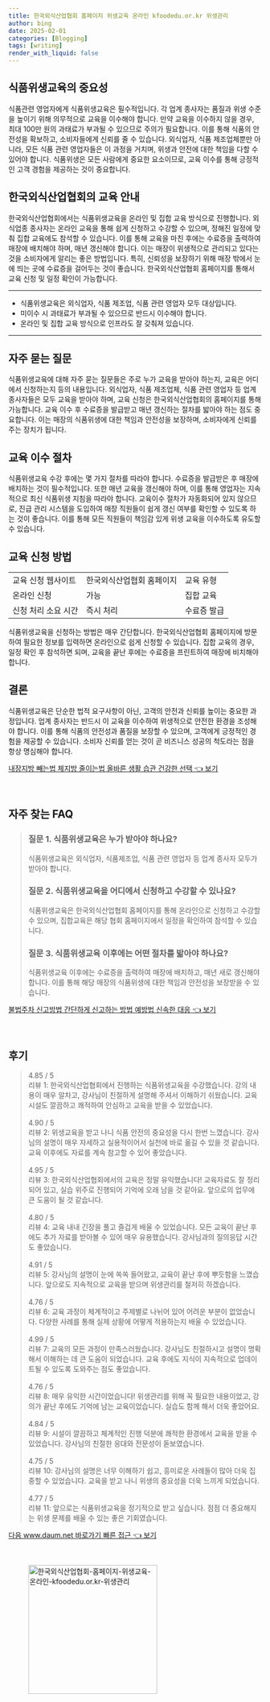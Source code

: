 ```yaml
---
title: 한국외식산업협회 홈페이지 위생교육 온라인 kfoodedu.or.kr 위생관리
author: bing
date: 2025-02-01
categories: [Blogging]
tags: [writing]
render_with_liquid: false
---
```



<h2 id='식품위생교육의_중요성'>식품위생교육의 중요성</h2>

<p>식품관련 영업자에게 식품위생교육은 필수적입니다. 각 업계 종사자는 품질과 위생 수준을 높이기 위해 의무적으로 교육을 이수해야 합니다. 만약 교육을 이수하지 않을 경우, 최대 100만 원의 과태료가 부과될 수 있으므로 주의가 필요합니다. 이를 통해 식품의 안전성을 확보하고, 소비자들에게 신뢰를 줄 수 있습니다. 외식업자, 식품 제조업체뿐만 아니라, 모든 식품 관련 영업자들은 이 과정을 거치며, 위생과 안전에 대한 책임을 다할 수 있어야 합니다. 식품위생은 모든 사람에게 중요한 요소이므로, 교육 이수를 통해 긍정적인 고객 경험을 제공하는 것이 중요합니다.</p>

<h2 id='한국외식산업협회의_교육_안내'>한국외식산업협회의 교육 안내</h2>

<p>한국외식산업협회에서는 식품위생교육을 온라인 및 집합 교육 방식으로 진행합니다. 외식업종 종사자는 온라인 교육을 통해 쉽게 신청하고 수강할 수 있으며, 정해진 일정에 맞춰 집합 교육에도 참석할 수 있습니다. 이를 통해 교육을 마친 후에는 수료증을 출력하여 매장에 배치해야 하며, 매년 갱신해야 합니다. 이는 매장이 위생적으로 관리되고 있다는 것을 소비자에게 알리는 좋은 방법입니다. 특히, 신뢰성을 보장하기 위해 매장 밖에서 눈에 띄는 곳에 수료증을 걸어두는 것이 좋습니다. 한국외식산업협회 홈페이지를 통해서 교육 신청 및 일정 확인이 가능합니다.</p>

<hr />

<ul>
    <li>식품위생교육은 외식업자, 식품 제조업, 식품 관련 영업자 모두 대상입니다.</li>
    <li>미이수 시 과태료가 부과될 수 있으므로 반드시 이수해야 합니다.</li>
    <li>온라인 및 집합 교육 방식으로 인프라도 잘 갖춰져 있습니다.</li>
</ul>

<hr />

<h2 id='자주_묻는_질문'>자주 묻는 질문</h2>

<p>식품위생교육에 대해 자주 묻는 질문들은 주로 누가 교육을 받아야 하는지, 교육은 어디에서 신청하는지 등의 내용입니다. 외식업자, 식품 제조업체, 식품 관련 영업자 등 업계 종사자들은 모두 교육을 받아야 하며, 교육 신청은 한국외식산업협회의 홈페이지를 통해 가능합니다. 교육 이수 후 수료증을 발급받고 매년 갱신하는 절차를 밟아야 하는 점도 중요합니다. 이는 매장의 식품위생에 대한 책임과 안전성을 보장하며, 소비자에게 신뢰를 주는 장치가 됩니다.</p>

<h2 id='교육_이수_절차'>교육 이수 절차</h2>

<p>식품위생교육 수강 후에는 몇 가지 절차를 따라야 합니다. 수료증을 발급받은 후 매장에 배치하는 것이 필수적입니다. 또한 매년 교육을 갱신해야 하며, 이를 통해 영업자는 지속적으로 최신 식품위생 지침을 따라야 합니다. 교육이수 절차가 자동화되어 있지 않으므로, 진급 관리 시스템을 도입하여 매장 직원들이 쉽게 갱신 여부를 확인할 수 있도록 하는 것이 좋습니다. 이를 통해 모든 직원들이 책임감 있게 위생 교육을 이수하도록 유도할 수 있습니다.</p>

<h2 id='교육_신청_방법'>교육 신청 방법</h2>

<table>
    <tr>
        <td>교육 신청 웹사이트</td>
        <td>한국외식산업협회 홈페이지</td>
        <td>교육 유형</td>
    </tr>
    <tr>
        <td>온라인 신청</td>
        <td>가능</td>
        <td>집합 교육</td>
    </tr>
    <tr>
        <td>신청 처리 소요 시간</td>
        <td>즉시 처리</td>
        <td>수료증 발급</td>
    </tr>
</table>

<p>식품위생교육을 신청하는 방법은 매우 간단합니다. 한국외식산업협회 홈페이지에 방문하여 필요한 정보를 입력하면 온라인으로 쉽게 신청할 수 있습니다. 집합 교육의 경우, 일정 확인 후 참석하면 되며, 교육을 끝난 후에는 수료증을 프린트하여 매장에 비치해야 합니다.</p>

<h2 id='결론'>결론</h2>

<p>식품위생교육은 단순한 법적 요구사항이 아닌, 고객의 안전과 신뢰를 높이는 중요한 과정입니다. 업계 종사자는 반드시 이 교육을 이수하여 위생적으로 안전한 환경을 조성해야 합니다. 이를 통해 식품의 안전성과 품질을 보장할 수 있으며, 고객에게 긍정적인 경험을 제공할 수 있습니다. 소비자 신뢰를 얻는 것이 곧 비즈니스 성공의 척도라는 점을 항상 명심해야 합니다.</p>


<p><a class="click-button" title="내장지방 빼는법 체지방 줄이는법 올바른 생활 습관 건강한 선택" href="https://24nara.github.io/posts/%EB%82%B4%EC%9E%A5%EC%A7%80%EB%B0%A9-%EB%B9%BC%EB%8A%94%EB%B2%95-%EC%B2%B4%EC%A7%80%EB%B0%A9-%EC%A4%84%EC%9D%B4%EB%8A%94%EB%B2%95-%EC%98%AC%EB%B0%94%EB%A5%B8-%EC%83%9D%ED%99%9C-%EC%8A%B5%EA%B4%80-%EA%B1%B4%EA%B0%95%ED%95%9C-%EC%84%A0%ED%83%9D/" rel="dofollow">내장지방 빼는법 체지방 줄이는법 올바른 생활 습관 건강한 선택 👈 보기</a></p><br>
<h2 id='자주_찾는_FAQ'>자주 찾는 FAQ</h2>
<div itemscope="" itemtype="https://schema.org/FAQPage"> 
<blockquote> 
<div itemscope="" itemprop="mainEntity" itemtype="https://schema.org/Question"> 
<h3 itemprop="name">질문 1. 식품위생교육은 누가 받아야 하나요?</h3> 
<div itemscope="" itemprop="acceptedAnswer" itemtype="https://schema.org/Answer"> 
<span itemprop="text"> 
<p>식품위생교육은 외식업자, 식품제조업, 식품 관련 영업자 등 업계 종사자 모두가 받아야 합니다.</p> 
</span> 
</div> 
</div> 

<div itemscope="" itemprop="mainEntity" itemtype="https://schema.org/Question"> 
<h3 itemprop="name">질문 2. 식품위생교육을 어디에서 신청하고 수강할 수 있나요?</h3> 
<div itemscope="" itemprop="acceptedAnswer" itemtype="https://schema.org/Answer"> 
<span itemprop="text"> 
<p>식품위생교육은 한국외식산업협회 홈페이지를 통해 온라인으로 신청하고 수강할 수 있으며, 집합교육은 해당 협회 홈페이지에서 일정을 확인하여 참석할 수 있습니다.</p> 
</span> 
</div> 
</div> 

<div itemscope="" itemprop="mainEntity" itemtype="https://schema.org/Question"> 
<h3 itemprop="name">질문 3. 식품위생교육 이후에는 어떤 절차를 밟아야 하나요?</h3> 
<div itemscope="" itemprop="acceptedAnswer" itemtype="https://schema.org/Answer"> 
<span itemprop="text"> 
<p>식품위생교육 이후에는 수료증을 출력하여 매장에 배치하고, 매년 새로 갱신해야 합니다. 이를 통해 해당 매장의 식품위생에 대한 책임과 안전성을 보장받을 수 있습니다.</p> 
</span> 
</div> 
</div> 
</blockquote> 
</div>
<p><a class="click-button" title="불법주차 신고방법 간단하게 신고하는 방법 예방법 신속한 대응" href="https://24nara.github.io/posts/%EB%B6%88%EB%B2%95%EC%A3%BC%EC%B0%A8-%EC%8B%A0%EA%B3%A0%EB%B0%A9%EB%B2%95-%EA%B0%84%EB%8B%A8%ED%95%98%EA%B2%8C-%EC%8B%A0%EA%B3%A0%ED%95%98%EB%8A%94-%EB%B0%A9%EB%B2%95-%EC%98%88%EB%B0%A9%EB%B2%95-%EC%8B%A0%EC%86%8D%ED%95%9C-%EB%8C%80%EC%9D%91/" rel="dofollow">불법주차 신고방법 간단하게 신고하는 방법 예방법 신속한 대응 👈 보기</a></p><br>
<h2 id='후기'>후기</h2>
<div itemscope itemtype="https://schema.org/Product">
  <blockquote>
  <div itemprop="review" itemscope itemtype="https://schema.org/Review">
      <div itemprop="reviewRating" itemscope itemtype="https://schema.org/Rating"> <span itemprop="ratingValue">4.85</span> / <span itemprop="bestRating">5</span> </div>
      <span itemprop="reviewBody">리뷰 1: 한국외식산업협회에서 진행하는 식품위생교육을 수강했습니다. 강의 내용이 매우 알차고, 강사님이 친절하게 설명해 주셔서 이해하기 쉬웠습니다. 교육 시설도 깔끔하고 쾌적하여 안심하고 교육을 받을 수 있었습니다.</span>
  </div>
  <br>
  <div itemprop="review" itemscope itemtype="https://schema.org/Review">
      <div itemprop="reviewRating" itemscope itemtype="https://schema.org/Rating"> <span itemprop="ratingValue">4.90</span> / <span itemprop="bestRating">5</span> </div>
      <span itemprop="reviewBody">리뷰 2: 위생교육을 받고 나니 식품 안전의 중요성을 다시 한번 느꼈습니다. 강사님의 설명이 매우 자세하고 실용적이어서 실천에 바로 옮길 수 있을 것 같습니다. 교육 이후에도 자료를 계속 참고할 수 있어 좋았습니다.</span>
  </div>
  <br>
  <div itemprop="review" itemscope itemtype="https://schema.org/Review">
      <div itemprop="reviewRating" itemscope itemtype="https://schema.org/Rating"> <span itemprop="ratingValue">4.95</span> / <span itemprop="bestRating">5</span> </div>
      <span itemprop="reviewBody">리뷰 3: 한국외식산업협회에서의 교육은 정말 유익했습니다! 교육자료도 잘 정리되어 있고, 실습 위주로 진행되어 기억에 오래 남을 것 같아요. 앞으로의 업무에 큰 도움이 될 것 같습니다.</span>
  </div>
  <br>
  <div itemprop="review" itemscope itemtype="https://schema.org/Review">
      <div itemprop="reviewRating" itemscope itemtype="https://schema.org/Rating"> <span itemprop="ratingValue">4.80</span> / <span itemprop="bestRating">5</span> </div>
      <span itemprop="reviewBody">리뷰 4: 교육 내내 긴장을 풀고 즐겁게 배울 수 있었습니다. 모든 교육이 끝난 후에도 추가 자료를 받아볼 수 있어 매우 유용했습니다. 강사님과의 질의응답 시간도 좋았습니다.</span>
  </div>
  <br>
  <div itemprop="review" itemscope itemtype="https://schema.org/Review">
      <div itemprop="reviewRating" itemscope itemtype="https://schema.org/Rating"> <span itemprop="ratingValue">4.91</span> / <span itemprop="bestRating">5</span> </div>
      <span itemprop="reviewBody">리뷰 5: 강사님의 설명이 눈에 쏙쏙 들어왔고, 교육이 끝난 후에 뿌듯함을 느꼈습니다. 앞으로도 지속적으로 교육을 받으며 위생관리를 철저히 하겠습니다.</span>
  </div>
  <br>
  <div itemprop="review" itemscope itemtype="https://schema.org/Review">
      <div itemprop="reviewRating" itemscope itemtype="https://schema.org/Rating"> <span itemprop="ratingValue">4.76</span> / <span itemprop="bestRating">5</span> </div>
      <span itemprop="reviewBody">리뷰 6: 교육 과정이 체계적이고 주제별로 나뉘어 있어 어려운 부분이 없었습니다. 다양한 사례를 통해 실제 상황에 어떻게 적용하는지 배울 수 있었습니다.</span>
  </div>
  <br>
  <div itemprop="review" itemscope itemtype="https://schema.org/Review">
      <div itemprop="reviewRating" itemscope itemtype="https://schema.org/Rating"> <span itemprop="ratingValue">4.99</span> / <span itemprop="bestRating">5</span> </div>
      <span itemprop="reviewBody">리뷰 7: 교육의 모든 과정이 만족스러웠습니다. 강사님도 친절하시고 설명이 명확해서 이해하는 데 큰 도움이 되었습니다. 교육 후에도 지식이 지속적으로 업데이트될 수 있도록 도와주는 점도 좋았습니다.</span>
  </div>
  <br>
  <div itemprop="review" itemscope itemtype="https://schema.org/Review">
      <div itemprop="reviewRating" itemscope itemtype="https://schema.org/Rating"> <span itemprop="ratingValue">4.76</span> / <span itemprop="bestRating">5</span> </div>
      <span itemprop="reviewBody">리뷰 8: 매우 유익한 시간이었습니다! 위생관리를 위해 꼭 필요한 내용이었고, 강의가 끝난 후에도 기억에 남는 교육이었습니다. 실습도 함께 해서 더욱 좋았어요.</span>
  </div>
  <br>
  <div itemprop="review" itemscope itemtype="https://schema.org/Review">
      <div itemprop="reviewRating" itemscope itemtype="https://schema.org/Rating"> <span itemprop="ratingValue">4.84</span> / <span itemprop="bestRating">5</span> </div>
      <span itemprop="reviewBody">리뷰 9: 시설이 깔끔하고 체계적인 진행 덕분에 쾌적한 환경에서 교육을 받을 수 있었습니다. 강사님의 친절한 응대와 전문성이 돋보였습니다.</span>
  </div>
  <br>
  <div itemprop="review" itemscope itemtype="https://schema.org/Review">
      <div itemprop="reviewRating" itemscope itemtype="https://schema.org/Rating"> <span itemprop="ratingValue">4.75</span> / <span itemprop="bestRating">5</span> </div>
      <span itemprop="reviewBody">리뷰 10: 강사님의 설명은 너무 이해하기 쉽고, 흥미로운 사례들이 많아 더욱 집중할 수 있었습니다. 교육을 받고 나니 위생의 중요성을 더욱 느끼게 되었습니다.</span>
  </div>
  <br>
  <div itemprop="review" itemscope itemtype="https://schema.org/Review">
      <div itemprop="reviewRating" itemscope itemtype="https://schema.org/Rating"> <span itemprop="ratingValue">4.77</span> / <span itemprop="bestRating">5</span> </div>
      <span itemprop="reviewBody">리뷰 11: 앞으로는 식품위생교육을 정기적으로 받고 싶습니다. 점점 더 중요해지는 위생 문제를 배울 수 있는 좋은 기회였습니다.</span>
  </div>
  </blockquote>
</div>
<p><a class="click-button" title="다음 www.daum.net 바로가기 빠른 접근" href="https://24nara.github.io/posts/%EB%8B%A4%EC%9D%8C-www.daum.net-%EB%B0%94%EB%A1%9C%EA%B0%80%EA%B8%B0-%EB%B9%A0%EB%A5%B8-%EC%A0%91%EA%B7%BC/" rel="dofollow">다음 www.daum.net 바로가기 빠른 접근 👈 보기</a></p><br>
<figure class="image"><img src="https://24nara.github.io/assets/img/thumbnail/한국외식산업협회-홈페이지-위생교육-온라인-kfoodedu.or.kr-위생관리.webp" alt="한국외식산업협회-홈페이지-위생교육-온라인-kfoodedu.or.kr-위생관리" width="256" height="256"></figure>